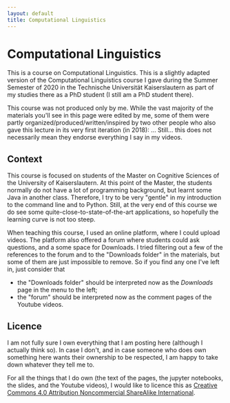 ```yaml
---
layout: default
title: Computational Linguistics
---
```


# Computational Linguistics

This is a course on Computational Linguistics. This is a slightly adapted
version of the Computational Linguistics course I gave during the Summer
Semester of 2020 in the Technische Universität Kaiserslautern as part of my
studies there as a PhD student (I still am a PhD student there).

This course was not produced only by me. While the vast majority of the
materials you'll see in this page were edited by me, some of
them were partly organized/produced/written/inspired by
two other people who also gave this lecture in its very first iteration
(in 2018): ...
Still... this does not necessarily mean they endorse everything I say in
my videos.


Context
-------

This course is focused on students of the Master on Cognitive Sciences of
the University of Kaiserslautern. At this point of the Master, the students
normally do not have a lot of programming background, but learnt some Java
in another class. Therefore, I try to be very "gentle" in my introduction
to the command line and to Python. Still, at the very end of this course
we do see some quite-close-to-state-of-the-art applications, so hopefully
the learning curve is not too steep.

When teaching this course, I used an online platform, where I could upload
videos. The platform also offered a forum where students could ask
questions, and a some space for Downloads.
I tried filtering out a few of the references to the
forum and to the "Downloads folder" in the materials, but some of them are
just impossible to remove. So if you find any one I've left in, just
consider that
 * the "Downloads folder" should be interpreted now as the _Downloads_ page
   in the menu to the left;
 * the "forum" should be interpreted now as the comment pages of the
   Youtube videos.


Licence
-------

I am not fully sure I own everything that I am posting here (although I
actually think so). In case I don't,
and in case someone who does own something here wants their ownership to be
respected, I am happy to take down whatever they tell me to.

For all the things that I do own (the text of the pages, the jupyter
notebooks, the slides, and the Youtube videos), I would like to licence this as
[Creative Commons 4.0 Attribution Noncommercial ShareAlike International](https://creativecommons.org/licenses/by-nc-sa/4.0/).


